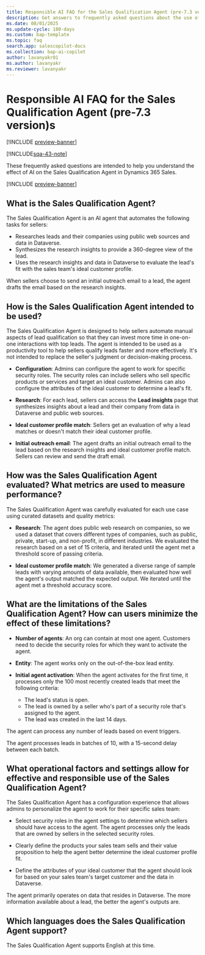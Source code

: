 ```yaml
---
title: Responsible AI FAQ for the Sales Qualification Agent (pre-7.3 version)
description: Get answers to frequently asked questions about the use of AI in the pre-7.3 version of the Sales Qualification Agent in Dynamics 365 Sales.
ms.date: 08/01/2025
ms.update-cycle: 180-days
ms.custom: bap-template
ms.topic: faq
search.app: salescopilot-docs
ms.collection: bap-ai-copilot
author: lavanyakr01
ms.author: lavanyakr
ms.reviewer: lavanyakr
---
```


# Responsible AI FAQ for the Sales Qualification Agent (pre-7.3 version)s

[!INCLUDE [preview-banner](~/../shared-content/shared/preview-includes/preview-banner.md)]

[!INCLUDE[sqa-43-note](../includes/sqa-43-note.md)]

These frequently asked questions are intended to help you understand the effect of AI on the Sales Qualification Agent in Dynamics 365 Sales.

[!INCLUDE [preview-banner](~/../shared-content/shared/preview-includes/preview-note-d365.md)]

## What is the Sales Qualification Agent?

The Sales Qualification Agent is an AI agent that automates the following tasks for sellers:

- Researches leads and their companies using public web sources and data in Dataverse.
- Synthesizes the research insights to provide a 360-degree view of the lead.
- Uses the research insights and data in Dataverse to evaluate the lead's fit with the sales team's ideal customer profile.

When sellers choose to send an initial outreach email to a lead, the agent drafts the email based on the research insights.

## How is the Sales Qualification Agent intended to be used?

The Sales Qualification Agent is designed to help sellers automate manual aspects of lead qualification so that they can invest more time in one-on-one interactions with top leads. The agent is intended to be used as a productivity tool to help sellers qualify leads faster and more effectively. It's not intended to replace the seller's judgment or decision-making process.

- **Configuration**: Admins can configure the agent to work for specific security roles. The security roles can include sellers who sell specific products or services and target an ideal customer. Admins can also configure the attributes of the ideal customer to determine a lead's fit. 

- **Research**: For each lead, sellers can access the **Lead insights** page that synthesizes insights about a lead and their company from data in Dataverse and public web sources.

- **Ideal customer profile match**: Sellers get an evaluation of why a lead matches or doesn't match their ideal customer profile.

- **Initial outreach email**: The agent drafts an initial outreach email to the lead based on the research insights and ideal customer profile match. Sellers can review and send the draft email.

## How was the Sales Qualification Agent evaluated? What metrics are used to measure performance?

The Sales Qualification Agent was carefully evaluated for each use case using curated datasets and quality metrics:

- **Research**: The agent does public web research on companies, so we used a dataset that covers different types of companies, such as public, private, start-up, and non-profit, in different industries. We evaluated the research based on a set of 15 criteria, and iterated until the agent met a threshold score of passing criteria.

- **Ideal customer profile match**: We generated a diverse range of sample leads with varying amounts of data available, then evaluated how well the agent's output matched the expected output. We iterated until the agent met a threshold accuracy score.

## What are the limitations of the Sales Qualification Agent? How can users minimize the effect of these limitations?

- **Number of agents**: An org can contain at most one agent. Customers need to decide the security roles for which they want to activate the agent.

- **Entity**: The agent works only on the out-of-the-box lead entity.

- **Initial agent activation**: When the agent activates for the first time, it processes only the 100 most recently created leads that meet the following criteria:

  - The lead's status is open.
  - The lead is owned by a seller who's part of a security role that's assigned to the agent.
  - The lead was created in the last 14 days.

The agent can process any number of leads based on event triggers.

The agent processes leads in batches of 10, with a 15-second delay between each batch.

## What operational factors and settings allow for effective and responsible use of the Sales Qualification Agent?

The Sales Qualification Agent has a configuration experience that allows admins to personalize the agent to work for their specific sales team:

- Select security roles in the agent settings to determine which sellers should have access to the agent. The agent processes only the leads that are owned by sellers in the selected security roles.

- Clearly define the products your sales team sells and their value proposition to help the agent better determine the ideal customer profile fit.

- Define the attributes of your ideal customer that the agent should look for based on your sales team's target customer and the data in Dataverse.

The agent primarily operates on data that resides in Dataverse. The more information available about a lead, the better the agent's outputs are.

## Which languages does the Sales Qualification Agent support?

The Sales Qualification Agent supports English at this time.
